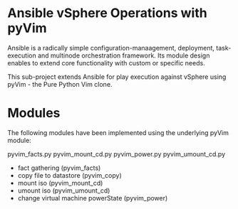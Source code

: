 Ansible vSphere Operations with pyVim
=====================================

Ansible is a radically simple configuration-manaagement, deployment, task-execution and multinode orchestration framework. Its module design enables to extend core functionality with custom or specific needs.

This sub-project extends Ansible for play execution against vSphere using pyVim - the Pure Python Vim clone.

Modules
=======
The following modules have been implemented using the underlying pyVim module:

pyvim_facts.py  pyvim_mount_cd.py  pyvim_power.py  pyvim_umount_cd.py
  - fact gathering (pyvim_facts)
  - copy file to datastore (pyvim_copy)
  - mount iso (pyvim_mount_cd)
  - umount iso (pyvim_umount_cd)
  - change virtual machine powerState (pyvim_power)

